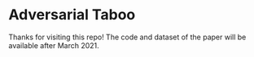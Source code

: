 # Adversarial Taboo

Thanks for visiting this repo! The code and dataset of the paper will be available after March 2021.
